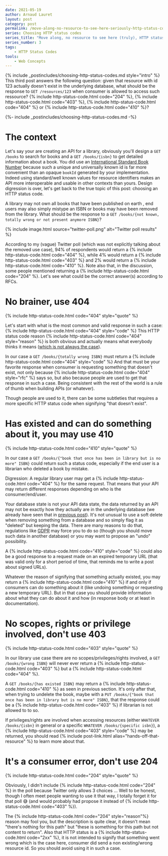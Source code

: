 ```yaml
---
date: 2021-05-19
author: Arnaud Lauret
layout: post
category: post
permalink: /move-along-no-resource-to-see-here-seriously-http-status-code-204-vs-403-vs-404-vs-410/
series: Choosing HTTP status codes
series_title: "Move along, no resource to see here (truly), HTTP status code 204 vs 403 vs 404 vs 410"
series_number: 3
tags:
    - HTTP Status Codes
tools:
    - Web Concepts
---
```


{% include _postincludes/choosing-http-status-codes.md style="intro" %} This third post answers the following question: given that resource with id 123 actually doesn't exist in the underlying database, what should be the response to `GET /resources/123` when consumer is allowed to access such ressource? {% include http-status-code.html code="204" %}, {% include http-status-code.html code="403" %}, {% include http-status-code.html code="404" %} or {% include http-status-code.html code="410" %}?

<!--more-->

{%- include _postincludes/choosing-http-status-codes.md -%}

# The context

Let's say your are creating an API for a library, obviously you'll design a `GET /books` to search for books and a `GET /books/{isbn}` to get detailed information about a book.
You did use an [International Standard Book Number](https://en.wikipedia.org/wiki/International_Standard_Book_Number) because such a unique and universally known id is far more convenient than an opaque `bookId` generated by your implementation.
Indeed using standard/well known values for resource identifiers makes an API more interoperable and usable in other contexts than yours.
Design digression is over, let's get back to the true topic of this post: choosing an HTTP status code.

A library may not own all books that have been published on earth , end users may also simply mistype an ISBN or books may have been removed from the library.
What should be the response to a `GET /books/{not known, totally wrong or not present anymore ISBN}`?

{% include image.html source="twitter-poll.png" alt="Twitter poll results" %}

According to my (vague) Twitter poll (which was not explicitly talking about the removed use case), 94% of respondents would return a {% include http-status-code.html code="404" %}, while 4% would return a {% include http-status-code.html code="403" %} and 2% would return a {% include http-status-code.html code="410" %}.
Note also that, in the discussion, some people mentioned returning a {% include http-status-code.html code="204" %}.
Let's see what could be the correct answer(s) according to RFCs.

# No brainer, use 404

{% include http-status-code.html code="404" style="quote" %}

Let's start with what is the most common and valid response in such a case: {% include http-status-code.html code="404" style="code" %}
This HTTP status code reason {% include http-status-code.html code="404" style="reason" %} is both obvious and actually means what everybody thinks it means ([which is not always the case](/hands-off-that-resource-http-status-code-401-vs-403-vs-404/#never-ever-use-401-dont-be-fooled-by-its-reason)).

In our case a `GET /books/{totally wrong ISBN}` must return a {% include http-status-code.html code="404" style="code" %}
And that must be your favorite response when consumer is requesting something that doesn't exist, not only because {% include http-status-code.html code="404" style="rfc" %} says so, but also because people are used to get that response in such a case.
Being consistent with the rest of the world is a rule of thumb when building APIs (or whatever).

Though people are used to it, there can be some subtleties that requires a more specific HTTP status code when signifying "that doesn't exist".

# Has existed and can do something about it, you may use 410

{% include http-status-code.html code="410" style="quote" %}

In our case a `GET /books/{"book that once has been in library but is no more" ISBN}` could return such a status code, especially if the end user is a librarian who deleted a book by mistake.

Digression: A regular library user may get a {% include http-status-code.html code="404" %} for the same request.
That means that your API may return different responses depending on who is the consumer/end/user.

Your database state is not your API data state, the data returned by an API may not be exactly how they actually are in the underlying database (we already have seen that in [previous post](/hands-off-that-resource-http-status-code-401-vs-403-vs-404/)).
It's not unusual to use a soft delete when removing something from a database and so simply flag it as "deleted" but keeping the data.
There are many reasons to do that, regulations like [GDPR](https://en.wikipedia.org/wiki/General_Data_Protection_Regulation) may force you to do so (though you should move such data in another database) or you may want to propose an "undo" possibility.

A {% include http-status-code.html code="410" style="code" %} could also be a good response to a request made on an expired temporary URL (that was valid only for a short period of time, that reminds me to write a post about signed URLs).

Whatever the reason of signifying that something actually existed, you may return a {% include http-status-code.html code="410" %} if and only if consumers can do something about it (like undoing something or requesting a new temporary URL). 
But in that case you should provide information about what they can do about it and how (in response body or at least in documentation).

# No scopes, rights or privilege involved, don't use 403

{% include http-status-code.html code="403" style="quote" %}

In our library use case there are no scopes/privileges/rights involved, a `GET /books/{wrong ISBN}` will never ever return a {% include http-status-code.html code="403" %} but a {% include http-status-code.html code="404" %}.

A `GET /books/{has existed ISBN}` may return a {% include http-status-code.html code="410" %} as seen in previous section.
It's only after that, when trying to undelete the book, maybe with a `PUT /books/{"book that once has been in library but is no more" ISBN}`, that the response could be a {% include http-status-code.html code="403" %} if librarian is not allowed to to so.

If privileges/rights are involved when accessing resources (either `WHATEVER /books/{isbn}` in general or a specific `WHATEVER /books/{specific isbn}`), a {% include http-status-code.html code="403" style="code" %} may be returned, you should read {% include post-link.html alias="hands-off-that-resource" %} to learn more about that.

# It's a consumer error, don't use 204

{% include http-status-code.html code="204" style="quote" %}

Obviously, I didn't include {% include http-status-code.html code="204" %} in the poll because Twitter only allows 3 choices ... 
Well to be honest, though I often meet people wanting to use it that way, I totally forget it for that poll 😅 (and would probably had propose it instead of {% include http-status-code.html code="403" %}).


The {% include http-status-code.html code="204" style="reason"%} reason may fool you, but the description is quite clear, it doesn't mean "there's nothing for this path" but "these is something for this path but not content to return".
Also that HTTP status is a {% include http-status-code.html code="2xx" %}, it is not intended to signify that something went wrong which is the case here, consumer did send a non existing/wrong resource id.
So you should avoid using it in such a case.


